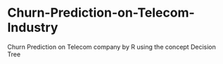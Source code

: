 # Churn-Prediction-on-Telecom-Industry
Churn Prediction on Telecom company by R using the concept Decision Tree
